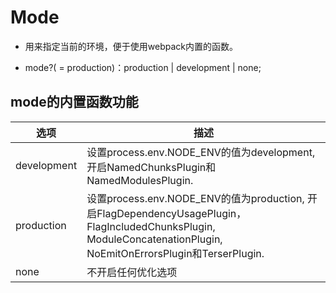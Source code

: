 # Mode

- 用来指定当前的环境，便于使用webpack内置的函数。

- mode?( = production)：production | development | none;

## mode的内置函数功能

| 选项        | 描述                                                         |
| ----------- | ------------------------------------------------------------ |
| development | 设置process.env.NODE_ENV的值为development, 开启NamedChunksPlugin和NamedModulesPlugin. |
| production  | 设置process.env.NODE_ENV的值为production, 开启FlagDependencyUsagePlugin，FlagIncludedChunksPlugin, ModuleConcatenationPlugin, NoEmitOnErrorsPlugin和TerserPlugin. |
| none        | 不开启任何优化选项                                           |

